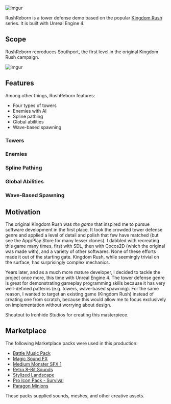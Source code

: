 ![Imgur](https://i.imgur.com/OX3n4nN.png)

RushReborn is a tower defense demo based on the popular [Kingdom Rush](https://www.ironhidegames.com/Games) series. It is built with Unreal Engine 4.

## Scope

RushReborn reproduces Southport, the first level in the original Kingdom Rush campaign.

![Imgur](https://i.imgur.com/OX3n4nN.png)

## Features

Among other things, RushReborn features:

* Four types of towers
* Enemies with AI
* Spline pathing
* Global abilities
* Wave-based spawning

### Towers

### Enemies

### Spline Pathing

### Global Abilities

### Wave-Based Spawning

## Motivation

The original Kingdom Rush was *the game* that inspired me to pursue software development in the first place. It took the crowded tower defense genre and applied a level of detail and polish that few have matched (but see the App/Play Store for many lesser clones). I dabbled with recreating this game many times, first with SDL, then with Cocos2D (which the original was made with), and a variety of other softwares. None of these efforts made it out of the starting gate. Kingdom Rush, while seemingly trivial on the surface, has surprisingly complex mechanics.

Years later, and as a much more mature developer, I decided to tackle the project once more, this time with Unreal Engine 4. The tower defense genre is great for demonstrating gameplay programming skills because it has very well-defined patterns (e.g. towers, wave-based spawning). For the same reason, I wanted to target an existing game (Kingdom Rush) instead of creating one from scratch, because this would allow me to focus exclusively on implementation without worrying about design.

Shoutout to Ironhide Studios for creating this masterpiece.

## Marketplace

The following Marketplace packs were used in this production:

* [Battle Music Pack](https://www.unrealengine.com/marketplace/en-US/product/battle-music-pack)
* [Magic Sound FX](https://www.unrealengine.com/marketplace/en-US/item/3560edfb19464f8fa48b641d0032df72)
* [Medium Monster SFX 1](https://www.unrealengine.com/marketplace/en-US/item/2e08d109a9ef4c05ac18e6892f4b941f)
* [Retro 8-Bit Sounds](https://www.unrealengine.com/marketplace/en-US/item/c953ec1a6134409aad17d9f0ee1a31ed)
* [Stylized Landscape](https://www.unrealengine.com/marketplace/en-US/item/f4d2966d9b544754a00abda5e63daac9)
* [Pro Icon Pack - Survival](https://www.unrealengine.com/marketplace/en-US/product/pro-icon-pack-survival)
* [Paragon Minions](https://www.unrealengine.com/marketplace/en-US/product/paragon-minions)

These packs supplied sounds, meshes, and other creative assets.
